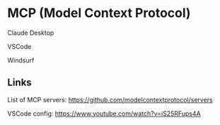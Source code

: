 # MCP (Model Context Protocol)

Claude Desktop

VSCode

Windsurf


## Links

List of MCP servers: https://github.com/modelcontextprotocol/servers

VSCode config: https://www.youtube.com/watch?v=iS25RFups4A

